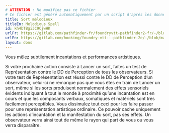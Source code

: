```yaml
---
# ATTENTION : Ne modifiez pas ce fichier
# Ce fichier est généré automatiquement par un script d'après les données du module Foundry VTT officiel et de sa traduction
title: Sort mélodieux
titleEn: Melodious Spell
id: kh4bTBgi3C9CjwHK
urlFr: https://gitlab.com/pathfinder-fr/foundryvtt-pathfinder2-fr/-/blob/master/data/feats/kh4bTBgi3C9CjwHK.htm
urlEn: https://gitlab.com/hooking/foundry-vtt---pathfinder-2e/-/blob/master/packs/data/feats.db/melodious-spell.json
layout: dons
---
```

Vous mêlez subtilement incantations et performances artistiques.

Si votre prochaine action consiste à Lancer un sort, faites un test de Représentation contre le DD de Perception de tous les observateurs. Si votre test de Représentation est réussi contre le DD de Perception d’un observateur, celui-ci ne remarque pas que vous êtes en train de Lancer un sort, même si les sorts produisent normalement des effets sensoriels évidents indiquant à tout le monde à proximité qu’une incantation est en cours et que les composants verbaux, somatiques et matériels sont très facilement perceptibles. Vous dissimulez tout ceci pour les faire passer pour une représentation artistique ordinaire. Ce pouvoir cache uniquement les actions d’incantation et la manifestation du sort, pas ses effets. Un observateur verra ainsi tout de même le rayon qui part de vous ou vous verra disparaître.
